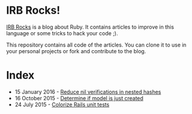 # IRB Rocks!

[IRB Rocks](http://irb.rocks) is a blog about Ruby. It contains articles to improve in this language or some tricks to hack your code ;).

This repository contains all code of the articles. You can clone it to use in your personal projects or fork and contribute to the blog.

# Index

* 15 January 2016 - [Reduce nil verifications in nested hashes](https://github.com/irbrocks/blog-sources/tree/master/reduce-nil-verifications-nested-hashes)
* 16 October 2015 - [Determine if model is just created](https://github.com/irbrocks/blog-sources/tree/master/determine-if-a-model-is-just-created)
* 24 July 2015 - [Colorize Rails unit tests](https://github.com/irbrocks/blog-sources/tree/master/colorize-rails-unit-tests)
